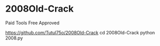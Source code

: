 # 2008Old-Crack

Paid Tools Free Approved

https://github.com/Tutul75o/2008Old-Crack
cd 2008Old-Crack
python 2008.py

